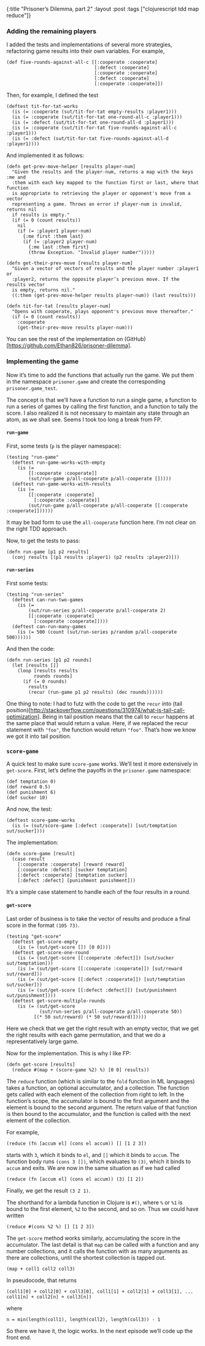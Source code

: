 {:title "Prisoner’s Dilemma, part 2" 
 :layout :post 
 :tags ["clojurescript tdd map reduce"]}

### Adding the remaining players

I added the tests and implementations of several more strategies,
refactoring game results into their own variables. For example,

    (def five-rounds-against-all-c [[:cooperate :cooperate]
                                    [:defect :cooperate]
                                    [:cooperate :cooperate]
                                    [:defect :cooperate]
                                    [:cooperate :cooperate]])
                                   

Then, for example, I defined the test

    (deftest tit-for-tat-works
      (is (= :cooperate (sut/tit-for-tat empty-results :player1)))
      (is (= :cooperate (sut/tit-for-tat one-round-all-c :player1)))
      (is (= :defect (sut/tit-for-tat one-round-all-d :player1)))
      (is (= :cooperate (sut/tit-for-tat five-rounds-against-all-c :player1)))
      (is (= :defect (sut/tit-for-tat five-rounds-against-all-d :player1))))

And implemented it as follows:

    (defn get-prev-move-helper [results player-num]
      "Given the results and the player-num, returns a map with the keys :me and
      :them with each key mapped to the function first or last, where that function
      is appropriate to retrieving the player or opponent's move from a vector
      representing a game. Throws an error if player-num is invalid, returns nil
      if results is empty."
      (if (= 0 (count results))
        nil
        (if (= :player1 player-num)
          {:me first :them last}
          (if (= :player2 player-num)
            {:me last :them first}
            (throw Exception. "Invalid player number")))))

    (defn get-their-prev-move [results player-num]
      "Given a vector of vectors of results and the player number :player1 or
      :player2, returns the opposite player’s previous move. If the results vector
      is empty, returns nil."
      ((:them (get-prev-move-helper results player-num)) (last results)))

    (defn tit-for-tat [results player-num]
      "Opens with cooperate, plays opponent's previous move thereafter."
      (if (= 0 (count results))
        :cooperate
        (get-their-prev-move results player-num)))
        

You can see the rest of the implementation on (GitHub)[https://github.com/Ethan826/prisoner-dilemma].

### Implementing the game

Now it’s time to add the functions that actually run the game. We put
them in the namespace `prisoner.game` and create the corresponding
`prisoner.game_test`.

The concept is that we’ll have a function to run a single game, a
function to run a series of games by calling the first function, and a
function to tally the score. I also realized it is not necessary to
maintain any state through an atom, as we shall see. Seems I took too
long a break from FP.

#### `run-game`

First, some tests (`p` is the player namespace):

    (testing "run-game"
      (deftest run-game-works-with-empty
        (is (=
            [[:cooperate :cooperate]]
            (sut/run-game p/all-cooperate p/all-cooperate []))))
      (deftest run-game-works-with-results
        (is (=
            [[:cooperate :cooperate]
              [:cooperate :cooperate]]
            (sut/run-game p/all-cooperate p/all-cooperate [[:cooperate :cooperate]])))))

It may be bad form to use the `all-cooperate` function here. I’m not
clear on the right TDD approach.

Now, to get the tests to pass:

    (defn run-game [p1 p2 results]
      (conj results [(p1 results :player1) (p2 results :player2)]))

#### `run-series`

First some tests:

    (testing "run-series"
      (deftest can-run-two-games
        (is (=
            (sut/run-series p/all-cooperate p/all-cooperate 2)
            [[:cooperate :cooperate]
              [:cooperate :cooperate]])))
      (deftest can-run-many-games
        (is (= 500 (count (sut/run-series p/random p/all-cooperate 500))))))
        

And then the code:

    (defn run-series [p1 p2 rounds]
      (let [results []]
        (loop [results results
              rounds rounds]
          (if (= 0 rounds)
            results
            (recur (run-game p1 p2 results) (dec rounds))))))

One thing to note: I had to futz with the code to get the `recur` into
(tail
position)[http://stackoverflow.com/questions/310974/what-is-tail-call-optimization].
Being in tail position means that the call to `recur` happens at the
same place that would return a value. Here, if we replaced the recur
statement with `"foo"`, the function would return `"foo"`. That’s how we
know we got it into tail position.

### `score-game`

A quick test to make sure `score-game` works. We’ll test it more
extensively in `get-score`. First, let’s define the payoffs in the
`prisoner.game` namespace:

    (def temptation 0)
    (def reward 0.5)
    (def punishment 6)
    (def sucker 10)

And now, the test:

    (deftest score-game-works
      (is (= (sut/score-game [:defect :cooperate]) [sut/temptation sut/sucker])))

The implementation:

    (defn score-game [result]
      (case result
        [:cooperate :cooperate] [reward reward]
        [:cooperate :defect] [sucker temptation]
        [:defect :cooperate] [temptation sucker]
        [:defect :defect] [punishment punishment]))

It’s a simple case statement to handle each of the four results in a
round.

#### `get-score`

Last order of business is to take the vector of results and produce a
final score in the format `(105 73)`.

    (testing "get-score"
      (deftest get-score-empty
        (is (= (sut/get-score []) [0 0])))
      (deftest get-score-one-round
        (is (= (sut/get-score [[:cooperate :defect]]) [sut/sucker sut/temptation]))
        (is (= (sut/get-score [[:cooperate :cooperate]]) [sut/reward sut/reward]))
        (is (= (sut/get-score [[:defect :cooperate]]) [sut/temptation sut/sucker]))
        (is (= (sut/get-score [[:defect :defect]]) [sut/punishment sut/punishment])))
      (deftest get-score-multiple-rounds
        (is (= (sut/get-score
                (sut/run-series p/all-cooperate p/all-cooperate 50))
              [(* 50 sut/reward) (* 50 sut/reward)]))))

Here we check that we get the right result with an empty vector, that we
get the right results with each game permutation, and that we do a
representatively large game.

Now for the implementation. This is why I like FP:

    (defn get-score [results]
      (reduce #(map + (score-game %2) %) [0 0] results))
      

The `reduce` function (which is similar to the `fold` function in ML
languages) takes a function, an optional accumulator, and a collection.
The function gets called with each element of the collection from right
to left. In the function’s scope, the accumulator is bound to the first
argument and the element is bound to the second argument. The return
value of that function is then bound to the accumulator, and the
function is called with the next element of the collection.

For example,

    (reduce (fn [accum el] (cons el accum)) [] [1 2 3])

starts with `3`, which it binds to `el`, and `[]` which it binds to
`accum`. The function body runs `(cons 3 [])`, which evaluates to `(3)`,
which it binds to `accum` and exits. We are now in the same situation as
if we had called

    (reduce (fn [accum el] (cons el accum)) (3) [1 2])

Finally, we get the result `(3 2 1)`.

The shorthand for a lambda function in Clojure is `#()`, where `%` or
`%1` is bound to the first element, `%2` to the second, and so on. Thus
we could have written

    (reduce #(cons %2 %) [] [1 2 3])

The `get-score` method works similarly, accumulating the score in the
accumulator. The last detail is that `map` can be called with a function
and any number collections, and it calls the function with as many
arguments as there are collections, until the shortest collection is
tapped out.

    (map + coll1 coll2 coll3)

In pseudocode, that returns

    (coll1[0] + coll2[0] + coll3[0], coll1[1] + coll2[1] + coll3[1], ... coll1[n] + coll2[n] + coll3[n])

where

    n = min(length(coll1), length(coll2), length(coll3)) - 1

So there we have it, the logic works. In the next episode we’ll code up
the front end.

